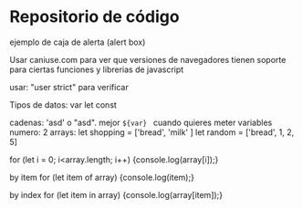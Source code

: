 # Repositorio de código

ejemplo de caja de alerta (alert box)
<script type= "text/javascript">
    alert("This alert box was called with the onload event");
</script>

<script type = "text/javascript" src="path-to-javascript-file.js"></script> 

Usar caniuse.com para ver que versiones de navegadores tienen soporte para ciertas funciones y librerias de javascript

usar: "user strict" para verificar

Tipos de datos:
var 
let
const

cadenas: 'asd' o "asd". mejor `${var} ` cuando quieres meter variables
numero: 2
arrays:   let shopping = ['bread', 'milk' ]
          let random = ['bread', 1, 2, 5]

for (let i = 0; i<array.length; i++)
    {console.log(array[i]);}

by item
for (let item of array) 
    {console.log(item);}

by index
for (let item in array)
    {console.log(array[item]);}

